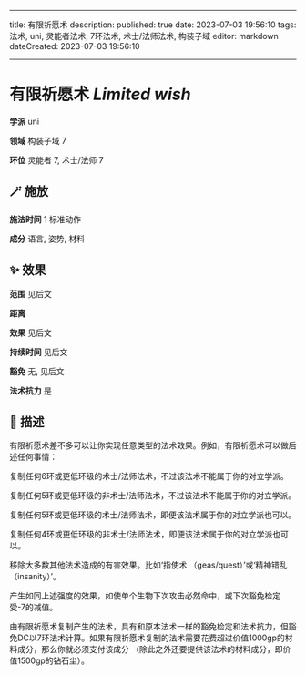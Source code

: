 
---
title: 有限祈愿术
description: 
published: true
date: 2023-07-03 19:56:10
tags: 法术, uni, 灵能者法术, 7环法术, 术士/法师法术, 构装子域
editor: markdown
dateCreated: 2023-07-03 19:56:10

---

# **有限祈愿术** *Limited wish*

**学派** uni 

**领域** 构装子域 7

**环位** 灵能者 7, 术士/法师 7

## 🪄 施放

**施法时间** 1 标准动作

**成分** 语言, 姿势, 材料

## ✨ 效果  

**范围** 见后文

**距离**  

**效果** 见后文 

**持续时间** 见后文 

**豁免** 无, 见后文

**法术抗力** 是

## 📖 描述

有限祈愿术差不多可以让你实现任意类型的法术效果。例如，有限祈愿术可以做后述任何事情：

复制任何6环或更低环级的术士/法师法术，不过该法术不能属于你的对立学派。

复制任何5环或更低环级的非术士/法师法术，不过该法术不能属于你的对立学派。

复制任何5环或更低环级的术士/法师法术，即便该法术属于你的对立学派也可以。

复制任何4环或更低环级的非术士/法师法术，即便该法术属于你的对立学派也可以。

移除大多数其他法术造成的有害效果。比如‘指使术 （geas/quest）’或‘精神错乱 （insanity）’。

产生如同上述强度的效果，如使单个生物下次攻击必然命中，或下次豁免检定受-7的减值。

由有限祈愿术复制产生的法术，具有和原本法术一样的豁免检定和法术抗力，但豁免DC以7环法术计算。如果有限祈愿术复制的法术需要花费超过价值1000gp的材料成分，那么你就必须支付该成分 （除此之外还要提供该法术的材料成分，即价值1500gp的钻石尘）。
    